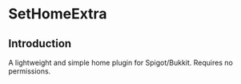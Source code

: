 
# SetHomeExtra

## Introduction

A lightweight and simple home plugin for Spigot/Bukkit. Requires no permissions.

